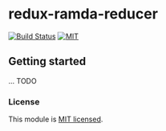 
# redux-ramda-reducer
[![Build Status](https://travis-ci.org/maxim-kolesnikov/redux-ramda-reducer.svg?branch=master)](https://travis-ci.org/maxim-kolesnikov/redux-ramda-reducer)
[![MIT](https://img.shields.io/dub/l/vibe-d.svg)](https://github.com/maxim-kolesnikov/redux-ramda-reducer/blob/master/LICENSE.md)

## Getting started
... TODO


### License
This module is [MIT licensed](./LICENSE.md).